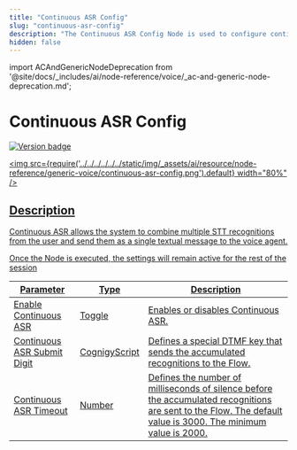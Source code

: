 ```yaml
---
title: "Continuous ASR Config"
slug: "continuous-asr-config"
description: "The Continuous ASR Config Node is used to configure continuous automatic speech recognition settings."
hidden: false
---
```


import ACAndGenericNodeDeprecation from '@site/docs/_includes/ai/node-reference/voice/_ac-and-generic-node-deprecation.md';

# Continuous ASR Config

<ACAndGenericNodeDeprecation />

<a href="../../../../../release-notes/4.90.md" /><img src="https://img.shields.io/badge/Updated in-v4.90-blue.svg" alt="Version badge" />

<img src={require('../../../../../../static/img/_assets/ai/resource/node-reference/generic-voice/continuous-asr-config.png').default} width="80%" />

## Description

Continuous ASR allows the system to combine multiple STT recognitions from the user and send them as a single textual message to the voice agent.

Once the Node is executed, the settings will remain active for the rest of the session

| Parameter                   | Type          | Description                                                                                                                                                   |
|-----------------------------|---------------|---------------------------------------------------------------------------------------------------------------------------------------------------------------|
| Enable Continuous ASR       | Toggle        | Enables or disables Continuous ASR.                                                                                                                           |
| Continuous ASR Submit Digit | CognigyScript | Defines a special DTMF key that sends the accumulated recognitions to the Flow.                                                                               |
| Continuous ASR Timeout      | Number        | Defines the number of milliseconds of silence before the accumulated recognitions are sent to the Flow. The default value is 3000. The minimum value is 2000. |